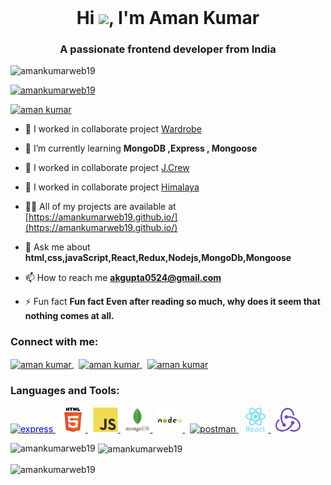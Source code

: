 <img align="center" src="https://www.aalpha.net/wp-content/uploads/2020/12/full-stack-development.gif" alt="" />
<h1 align="center">Hi <img
    src="https://raw.githubusercontent.com/MartinHeinz/MartinHeinz/master/wave.gif"
    width="30px"
  />, I'm Aman Kumar</h1>
<h3 align="center">A passionate frontend developer from India</h3>

<p align="left"> <img src="https://komarev.com/ghpvc/?username=amankumarweb19&label=Profile%20views&color=0e75b6&style=flat" alt="amankumarweb19" /> </p>

<p align="left"> <a href="https://github.com/ryo-ma/github-profile-trophy"><img src="https://github-profile-trophy.vercel.app/?username=amankumarweb19" alt="amankumarweb19" /></a> </p>

<p align="left"> <a href="https://twitter.com/aman kumar" target="blank"><img src="https://img.shields.io/twitter/follow/aman kumar?logo=twitter&style=for-the-badge" alt="aman kumar" /></a> </p>

- 🔭 I worked in collaborate project [Wardrobe](https://halting-title-3346.vercel.app/)

- 🌱 I’m currently learning **MongoDB ,Express , Mongoose**

- 👯 I worked in collaborate project [J.Crew](https://incandescent-mooncake-91ae01.netlify.app/)

- 🤝 I worked in collaborate project [Himalaya](https://friendly-pudding-a5d011.netlify.app/homepage/)

- 👨‍💻 All of my projects are available at [https://amankumarweb19.github.io/](https://amankumarweb19.github.io/)

- 💬 Ask me about **html,css,javaScript,React,Redux,Nodejs,MongoDb,Mongoose**

- 📫 How to reach me **akgupta0524@gmail.com**

- ⚡ Fun fact **Fun fact Even after reading so much, why does it seem that nothing comes at all.**

<h3 align="left">Connect with me:</h3>
<p align="left">
<a href="https://twitter.com/aman kumar" target="blank"><img align="center" src="https://raw.githubusercontent.com/rahuldkjain/github-profile-readme-generator/master/src/images/icons/Social/twitter.svg" alt="aman kumar" height="30" width="40" /> </a>&nbsp;
<a href="https://www.linkedin.com/in/aman-kumar-1a3047194/" target="blank"><img align="center" src="https://raw.githubusercontent.com/rahuldkjain/github-profile-readme-generator/master/src/images/icons/Social/linked-in-alt.svg" alt="aman kumar" height="30" width="40" /> </a>&nbsp;
<a href="https://codesandbox.com/aman kumar" target="blank"><img align="center" src="https://raw.githubusercontent.com/rahuldkjain/github-profile-readme-generator/master/src/images/icons/Social/codesandbox.svg" alt="aman kumar" height="30" width="40" /> </a>
</p>

<h3 align="left">Languages and Tools:</h3>
<p align="left"> <a href="https://expressjs.com" target="_blank" rel="noreferrer"> <img src="https://www.pngfind.com/pngs/m/136-1363736_express-js-icon-png-transparent-png.png" alt="express" style="color:blue" width="40" height="40"/> </a> &nbsp; <a href="https://www.w3.org/html/" target="_blank" rel="noreferrer"> <img src="https://raw.githubusercontent.com/devicons/devicon/master/icons/html5/html5-original-wordmark.svg" alt="html5" width="40" height="40"/> </a> &nbsp; <a href="https://developer.mozilla.org/en-US/docs/Web/JavaScript" target="_blank" rel="noreferrer"> <img src="https://raw.githubusercontent.com/devicons/devicon/master/icons/javascript/javascript-original.svg" alt="javascript" width="40" height="40"/> </a> &nbsp; <a href="https://www.mongodb.com/" target="_blank" rel="noreferrer"> <img src="https://raw.githubusercontent.com/devicons/devicon/master/icons/mongodb/mongodb-original-wordmark.svg" alt="mongodb" width="40" height="40"/> </a> &nbsp; <a href="https://nodejs.org" target="_blank" rel="noreferrer"> <img src="https://raw.githubusercontent.com/devicons/devicon/master/icons/nodejs/nodejs-original-wordmark.svg" alt="nodejs" width="40" height="40"/> </a>  &nbsp; <a href="https://postman.com" target="_blank" rel="noreferrer"> <img src="https://www.vectorlogo.zone/logos/getpostman/getpostman-icon.svg" alt="postman" width="40" height="40"/> </a> &nbsp; <a href="https://reactjs.org/" target="_blank" rel="noreferrer"> <img src="https://raw.githubusercontent.com/devicons/devicon/master/icons/react/react-original-wordmark.svg" alt="react" width="40" height="40"/> </a> &nbsp; <a href="https://redux.js.org" target="_blank" rel="noreferrer"> <img src="https://raw.githubusercontent.com/devicons/devicon/master/icons/redux/redux-original.svg" alt="redux" width="40" height="40"/> </a> </p>

<p><img align="left" src="https://github-readme-stats.vercel.app/api/top-langs?username=amankumarweb19&show_icons=true&locale=en&layout=compact" alt="amankumarweb19" /></p>

<p>&nbsp;<img align="center" src="https://github-readme-stats.vercel.app/api?username=amankumarweb19&show_icons=true&locale=en" alt="amankumarweb19" /></p>

<p><img align="center" src="https://github-readme-streak-stats.herokuapp.com/?user=amankumarweb19&" alt="amankumarweb19" /></p>
